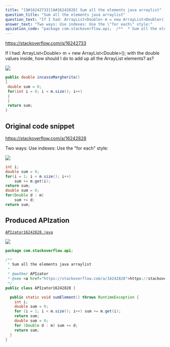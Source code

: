 ```yaml
---
title: "[Q#16242733][A#16242828] Sum all the elements java arraylist"
question_title: "Sum all the elements java arraylist"
question_text: "If I had: ArrayList<Double> m = new ArrayList<Double>(); with the double values ​​inside, how should I do to add up all the ArrayList elements? as?"
answer_text: "Two ways: Use indexes: Use the \"for each\" style:"
apization_code: "package com.stackoverflow.api;  /**  * Sum all the elements java arraylist  *  * @author APIzator  * @see <a href=\"https://stackoverflow.com/a/16242828\">https://stackoverflow.com/a/16242828</a>  */ public class APIzator16242828 {    public static void sumElement() throws RuntimeException {     int i;     double sum = 0;     for (i = 1; i < m.size(); i++) sum += m.get(i);     return sum;     double sum = 0;     for (Double d : m) sum += d;     return sum;   } }"
---
```


https://stackoverflow.com/q/16242733

If I had: ArrayList&lt;Double&gt; m = new ArrayList&lt;Double&gt;();
with the double values ​​inside, how should I do to add up all the ArrayList elements?
as?


<div class="code-logo"><img src="/stackoverflow.png" /></div>

```java
public double incassoMargherita()
{
 double sum = 0;
 for(int i = 0; i < m.size(); i++)
 {          
 }
 return sum;
}
```


## Original code snippet

https://stackoverflow.com/a/16242828

Two ways:
Use indexes:
Use the &quot;for each&quot; style:

<div class="code-logo"><img src="/stackoverflow.png" /></div>

```java
int i;
double sum = 0;
for(i = 1; i < m.size(); i++)
    sum += m.get(i);
return sum;
double sum = 0;
for(Double d : m)
    sum += d;
return sum;
```

## Produced APIzation

[`APIzator16242828.java`](https://github.com/pasqualesalza/apization-temp-data/raw/master/search/APIzator16242828.java)

<div class="code-logo"><img src="/apizator.png" /></div>

```java
package com.stackoverflow.api;

/**
 * Sum all the elements java arraylist
 *
 * @author APIzator
 * @see <a href="https://stackoverflow.com/a/16242828">https://stackoverflow.com/a/16242828</a>
 */
public class APIzator16242828 {

  public static void sumElement() throws RuntimeException {
    int i;
    double sum = 0;
    for (i = 1; i < m.size(); i++) sum += m.get(i);
    return sum;
    double sum = 0;
    for (Double d : m) sum += d;
    return sum;
  }
}

```